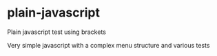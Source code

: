 # plain-javascript
Plain javascript test using brackets

Very simple javascript with a complex menu structure and various tests

